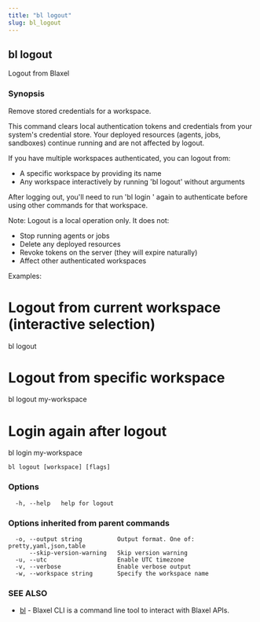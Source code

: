 ```yaml
---
title: "bl logout"
slug: bl_logout
---
```

## bl logout

Logout from Blaxel

### Synopsis

Remove stored credentials for a workspace.

This command clears local authentication tokens and credentials from your
system's credential store. Your deployed resources (agents, jobs, sandboxes)
continue running and are not affected by logout.

If you have multiple workspaces authenticated, you can logout from:
- A specific workspace by providing its name
- Any workspace interactively by running 'bl logout' without arguments

After logging out, you'll need to run 'bl login <workspace>' again to
authenticate before using other commands for that workspace.

Note: Logout is a local operation only. It does not:
- Stop running agents or jobs
- Delete any deployed resources
- Revoke tokens on the server (they will expire naturally)
- Affect other authenticated workspaces

Examples:
  # Logout from current workspace (interactive selection)
  bl logout

  # Logout from specific workspace
  bl logout my-workspace

  # Login again after logout
  bl login my-workspace

```
bl logout [workspace] [flags]
```

### Options

```
  -h, --help   help for logout
```

### Options inherited from parent commands

```
  -o, --output string          Output format. One of: pretty,yaml,json,table
      --skip-version-warning   Skip version warning
  -u, --utc                    Enable UTC timezone
  -v, --verbose                Enable verbose output
  -w, --workspace string       Specify the workspace name
```

### SEE ALSO

* [bl](bl.md)	 - Blaxel CLI is a command line tool to interact with Blaxel APIs.

